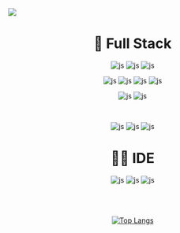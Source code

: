 <img src="https://images.unsplash.com/photo-1612892483236-52d32a0e0ac1?q=80&w=2070&auto=format&fit=crop&ixlib=rb-4.0.3&ixid=M3wxMjA3fDB8MHxwaG90by1wYWdlfHx8fGVufDB8fHx8fA%3D%3D" />
<div align="center">
  
<h1>🚀 Full Stack</h1> 

![js](https://img.shields.io/badge/java-007396?style=for-the-badge&logo=OpenJDK&logoColor=white)
![js](https://img.shields.io/badge/Spring-6DB33F?style=for-the-badge&logo=Spring&logoColor=white)
![js](https://img.shields.io/badge/springboot-6DB33F?style=for-the-badge&logo=springboot&logoColor=white)



![js](https://img.shields.io/badge/HTML-E34F26?style=for-the-badge&logo=html5&logoColor=white)
![js](https://img.shields.io/badge/CSS-1572B6?&style=for-the-badge&logo=css3&logoColor=white)
![js](https://img.shields.io/badge/oracle-F80000?style=for-the-badge&logo=oracle&logoColor=white)
![js](https://img.shields.io/badge/mysql-4479A1?style=for-the-badge&logo=mysql&logoColor=white)
<br>

![js](https://img.shields.io/badge/javascript-F7DF1E?style=for-the-badge&logo=javascript&logoColor=black)
![js](https://img.shields.io/badge/TypeScript-3178C6?style=for-the-badge&logo=typescript&logoColor=white)

<br>

![js](https://img.shields.io/badge/github-181717?style=for-the-badge&logo=github&logoColor=white)
![js](https://img.shields.io/badge/git-F05032?style=for-the-badge&logo=git&logoColor=white)
![js](https://img.shields.io/badge/ApacheTomcat-F8DC75?style=for-the-badge&logo=apachetomcat&logoColor=white)



<h1>👩‍💻 IDE</h1> 

![js](https://img.shields.io/badge/Eclipse-f3e5ab?style=for-the-badge&logo=eclipse&logoColor=white)
![js](https://img.shields.io/badge/IntelliJ_IDEA-ff8c69.svg?style=for-the-badge&logo=intellij-idea&logoColor=white)
![js](https://img.shields.io/badge/Visual_Studio_Code-5C2D91?style=for-the-badge&logo=visual%20studio%20code&logoColor=white)
<br/><br/><br/><br/>


[![Top Langs](https://github-readme-stats.vercel.app/api/top-langs/?username=welcomeglory)](https://github.com/anuraghazra/github-readme-stats)
</div>






